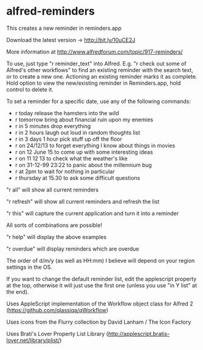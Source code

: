 alfred-reminders
================

This creates a new reminder in reminders.app

Download the latest version -> http://bit.ly/10uCE2J

More information at http://www.alfredforum.com/topic/917-reminders/
 
To use, just type "r reminder_text" into Alfred. E.g. "r check out some of Alfred's other workflows" to find an existing reminder with the search text, or to create a new one.
Actioning an existing reminder marks it as complete.
Hold option to view the new/existing reminder in Reminders.app, hold control to delete it.

To set a reminder for a specific date, use any of the following commands:
- r today release the hamsters into the wild
- r tomorrow bring about financial ruin upon my enemies
- r in 5 minutes drop everything
- r in 2 hours laugh out loud in random thoughts list
- r in 3 days 1 hour pick stuff up off the floor
- r on 24/12/13 to forget everything I know about things in movies
- r on 12 June 15 to come up with some interesting ideas
- r on 11 12 13 to check what the weather's like
- r on 31-12-99 23:22 to panic about the millennium bug
- r at 2pm to wait for nothing in particular
- r thursday at 15.30 to ask some difficult questions

"r all" will show all current reminders

"r refresh" will show all current reminders and refresh the list

"r this" will capture the current application and turn it into a reminder

All sorts of combinations are possible!

"r help" will display the above examples

"r overdue" will display reminders which are overdue

The order of d/m/y (as well as HH:mm) I believe will depend on your region settings in the OS.
 
If you want to change the default reminder list, edit the applescript property at the top, otherwise it will just use the first one (unless you use "in Y list" at the end).

Uses AppleScript implementation of the Workflow object class for Alfred 2 (https://github.com/qlassiqa/qWorkflow)

Uses icons from the Flurry collection by David Lanham / The Icon Factory

Uses Brati's Lover Property List Library (http://applescript.bratis-lover.net/library/plist/)